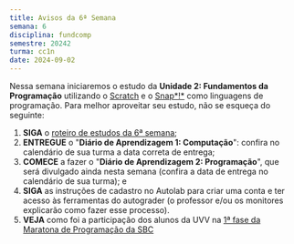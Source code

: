 ```yaml
---
title: Avisos da 6ª Semana
semana: 6
disciplina: fundcomp
semestre: 20242
turma: cc1n
date: 2024-09-02
---
```


Nessa semana iniciaremos o estudo da **Unidade 2: Fundamentos da Programação**
utilizando o [Scratch](https://scratch.mit.edu/) e o
[Snap*!*](https://snap.berkeley.edu/) como linguagens de programação. Para
melhor aproveitar seu estudo, não se esqueça do seguinte:

1. **SIGA** o [roteiro de estudos da 6ª
   semana](/disciplinas/fundamentos_computacao/estudo/#re6sem);
1. **ENTREGUE** o "**Diário de Aprendizagem 1: Computação**": confira no
   calendário de sua turma a data correta de entrega;
1. **COMECE** a fazer o "**Diário de Aprendizagem 2: Programação**", que
   será divulgado ainda nesta semana (confira a data de entrega no
   calendário de sua turma); e
1. **SIGA** as instruções de cadastro no Autolab para criar uma conta
   e ter acesso às ferramentas do autograder (o professor e/ou os monitores
   explicarão como fazer esse processo).
1. **VEJA** como foi a participação dos alunos da UVV na [1ª fase da
   Maratona de Programação da SBC](/2024/09/01/maratona/)

